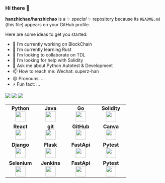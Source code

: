 ### Hi there 👋


**hanzhichao/hanzhichao** is a ✨ _special_ ✨ repository because its `README.md` (this file) appears on your GitHub profile.

Here are some ideas to get you started:

- 🔭 I’m currently working on BlockChain
- 🌱 I’m currently learning Rust
- 👯 I’m looking to collaborate on TDL
- 🤔 I’m looking for help with Solidity
- 💬 Ask me about Python Autotest & Development
- 📫 How to reach me: Wechat: superz-han
- 😄 Pronouns: ...
- ⚡ Fun fact: ...

<img src="https://github-readme-stats.vercel.app/api?username=hanzhichao&show_icons=true"/>

<img src="https://github-readme-stats.vercel.app/api/top-langs?username=hanzhichao&&layout=compact"/>

<img src="https://github-readme-streak-stats.herokuapp.com/?user=hanzhichao"/>

<table width="320px">
    <tbody>
        <tr valign="top">
            <td width="80px" align="center">
            <span><strong>Python</strong></span><br>
            <img height="32px" src="https://cdn.jsdelivr.net/gh/devicons/devicon/icons/python/python-original.svg">
            </td>
            <td width="80px" align="center">
            <span><strong>Java</strong></span><br>
            <img height="32" src="https://cdn.jsdelivr.net/gh/devicons/devicon/icons/java/java-original.svg">
            </td>
            <td width="80px" align="center">
            <span><strong>Go</strong></span><br>
            <img height="32" src="https://cdn.jsdelivr.net/gh/devicons/devicon/icons/go/go-original.svg" />
            </td>
            <td width="80px" align="center">
            <span><strong>Solidity</strong></span><br>
            <img height="32px" src="https://cdn.jsdelivr.net/gh/devicons/devicon/icons/solidity/solidity-original.svg" />
            </td>
        </tr>
        <tr valign="top">
            <td width="80px" align="center">
            <span><strong>React</strong></span><br>
            <img height="32px" src="https://cdn.jsdelivr.net/gh/devicons/devicon/icons/react/react-original.svg">
            </td>
            <td width="80px" align="center">
            <span><strong>git</strong></span><br>
            <img height="32px" src="https://cdn.jsdelivr.net/gh/devicons/devicon/icons/git/git-plain.svg">
            </td>
            <td width="80px" align="center">
            <span><strong>GitHub</strong></span><br>
            <img height="32px" src="https://cdn.jsdelivr.net/gh/devicons/devicon/icons/github/github-original.svg">
            <td width="80px" align="center">
            <span><strong>Canva</strong></span><br>
            <img height="32px" src="https://cdn.jsdelivr.net/gh/devicons/devicon/icons/canva/canva-original.svg">
            </td>
        </tr>
        <tr valign="top">
            <td width="80px" align="center">
            <span><strong>Django</strong></span><br>
            <img height="32px" src="https://cdn.jsdelivr.net/gh/devicons/devicon/icons/django/django-plain.svg" />
            </td>
            <td width="80px" align="center">
            <span><strong>Flask</strong></span><br>
            <img height="32px" src="https://cdn.jsdelivr.net/gh/devicons/devicon/icons/flask/flask-original.svg" />
            </td>
            <td width="80px" align="center">
            <span><strong>FastApi</strong></span><br>
            <img height="32px" src="https://cdn.jsdelivr.net/gh/devicons/devicon/icons/fastapi/fastapi-original.svg" />
            <td width="80px" align="center">
            <span><strong>Pytest</strong></span><br>
            <img height="32px" src="https://cdn.jsdelivr.net/gh/devicons/devicon/icons/pytest/pytest-original.svg" />
            </td>
        </tr>
        <tr valign="top">
            <td width="80px" align="center">
            <span><strong>Selenium</strong></span><br>
            <img height="32px" src="https://cdn.jsdelivr.net/gh/devicons/devicon/icons/selenium/selenium-original.svg" />
            </td>
            <td width="80px" align="center">
            <span><strong>Jenkins</strong></span><br>
            <img height="32px" src="https://cdn.jsdelivr.net/gh/devicons/devicon/icons/jenkins/jenkins-original.svg" />
            </td>
            <td width="80px" align="center">
            <span><strong>FastApi</strong></span><br>
            <img height="32px" src="https://cdn.jsdelivr.net/gh/devicons/devicon/icons/fastapi/fastapi-original.svg" />
            <td width="80px" align="center">
            <span><strong>Pytest</strong></span><br>
            <img height="32px" src="https://cdn.jsdelivr.net/gh/devicons/devicon/icons/pytest/pytest-original.svg" />
            </td>
        </tr>
    </tbody>
</table>
